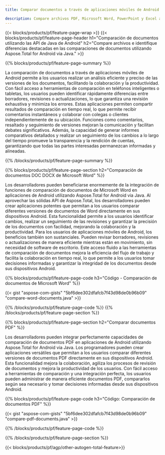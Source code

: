 ```yaml
---
title: Comparar documentos a través de aplicaciones móviles de Android

description: Compare archivos PDF, Microsoft Word, PowerPoint y Excel a través de una aplicación móvil para Android. Obtenga los resultados de comparación resaltados.
---
```


{{< blocks/products/pf/feature-page-wrap >}}
{{< blocks/products/pf/feature-page-header h1="Comparación de documentos utilizando las API de Java de Android" h2="Compare archivos e identifique diferencias destacadas en las comparaciones de documentos utilizando Aspose.Total for Android via Java." >}}

{{% blocks/products/pf/feature-page-summary %}}

La comparación de documentos a través de aplicaciones móviles de Android permite a los usuarios realizar un análisis eficiente y preciso de las versiones de los documentos, facilitando la colaboración y la productividad. Con fácil acceso a herramientas de comparación en teléfonos inteligentes o tabletas, los usuarios pueden identificar rápidamente diferencias entre borradores, revisiones o actualizaciones, lo que garantiza una revisión exhaustiva y minimiza los errores. Estas aplicaciones permiten compartir resultados de comparación en tiempo real, lo que permite recibir comentarios instantáneos y colaborar con colegas o clientes independientemente de su ubicación. Funciones como comentarios, resaltado y seguimiento de versiones mejoran la comunicación y facilitan debates significativos. Además, la capacidad de generar informes comparativos detallados y realizar un seguimiento de los cambios a lo largo del tiempo promueve la transparencia y la rendición de cuentas, garantizando que todas las partes interesadas permanezcan informadas y alineadas. 

{{% /blocks/products/pf/feature-page-summary  %}}

{{% blocks/products/pf/feature-page-section  h2="Comparación de documentos DOC DOCX de Microsoft Word" %}}

Los desarrolladores pueden beneficiarse enormemente de la integración de funciones de comparación de documentos de Microsoft Word en aplicaciones de Android utilizando Aspose.Total for Android via Java. Al aprovechar las sólidas API de Aspose.Total, los desarrolladores pueden crear aplicaciones potentes que permitan a los usuarios comparar diferentes versiones de documentos de Word directamente en sus dispositivos Android. Esta funcionalidad permite a los usuarios identificar cambios, realizar un seguimiento de las revisiones y garantizar la precisión de los documentos con facilidad, mejorando la colaboración y la productividad. Para los usuarios de aplicaciones móviles de Android, los beneficios también son sustanciales. Pueden revisar borradores, revisiones o actualizaciones de manera eficiente mientras están en movimiento, sin necesidad de software de escritorio. Este acceso fluido a las herramientas de comparación de documentos mejora la eficiencia del flujo de trabajo y facilita la colaboración en tiempo real, lo que permite a los usuarios tomar decisiones informadas y garantizar la integridad de los documentos desde sus dispositivos Android.

{{% blocks/products/pf/feature-page-code h3="Código - Comparación de documentos de Microsoft Word" %}}

{{< gist "aspose-com-gists" "5bf6dee302dfafcb7f43d98de0b96b09" "compare-word-documents.java" >}}

{{% /blocks/products/pf/feature-page-code  %}}
{{% /blocks/products/pf/feature-page-section %}}

{{% blocks/products/pf/feature-page-section  h2="Comparar documentos PDF" %}}

Los desarrolladores pueden integrar perfectamente capacidades de comparación de documentos PDF en aplicaciones de Android utilizando Aspose.Total for Android via Java. Los programadores pueden crear aplicaciones versátiles que permitan a los usuarios comparar diferentes versiones de documentos PDF directamente en sus dispositivos Android. Esta funcionalidad mejora la colaboración, agiliza los procesos de revisión de documentos y mejora la productividad de los usuarios. Con fácil acceso a herramientas de comparación y una integración perfecta, los usuarios pueden administrar de manera eficiente documentos PDF, compararlos según sea necesario y tomar decisiones informadas desde sus dispositivos Android. 

{{% blocks/products/pf/feature-page-code h3="Código: Comparación de documentos PDF" %}}

{{< gist "aspose-com-gists" "5bf6dee302dfafcb7f43d98de0b96b09" "compare-pdf-documents.java" >}}

{{% /blocks/products/pf/feature-page-code  %}}

{{% /blocks/products/pf/feature-page-section %}}

{{< blocks/products/pf/agp/other-autogen-total-feature>}}